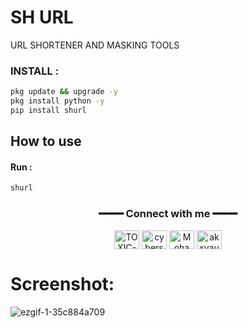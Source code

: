 # SH URL 
URL SHORTENER AND MASKING TOOLS

<h3 align="left">INSTALL :</h3>

````bash
pkg update && upgrade -y
pkg install python -y
pip install shurl
````

## How to use 

#### Run :

````bash
shurl
````

<div align="center">
<h3>━━━━ Connect with me ━━━━</h3>
<a href="https://fb.com/cybershbd" target="blank"><img align="center" src="https://raw.githubusercontent.com/rahuldkjain/github-profile-readme-generator/master/src/images/icons/Social/facebook.svg" alt="TOXIC-VIRUS" height="30" width="40" /></a>
<a href="https://twitter.com/cybershbd" target="blank"><img align="center" src="https://raw.githubusercontent.com/rahuldkjain/github-profile-readme-generator/master/src/images/icons/Social/twitter.svg" alt="cybershbd" height="30" width="40" /></a>
<a href="https://fb.com/cybershbd" target="blank"><img align="center" src="https://raw.githubusercontent.com/rahuldkjain/github-profile-readme-generator/master/src/images/icons/Social/facebook.svg" alt="Mohammad Alamin" height="30" width="40" /></a>
<a href="https://instagram.com/cybershbd" target="blank"><img align="center" src="https://raw.githubusercontent.com/rahuldkjain/github-profile-readme-generator/master/src/images/icons/Social/instagram.svg" alt="akxvau" height="30" width="40" /></a>
</div>

# Screenshot:
![ezgif-1-35c884a709](https://user-images.githubusercontent.com/85736436/204098295-61b69bc9-8e6b-470a-a6cd-785537a4b00f.gif)

